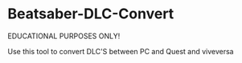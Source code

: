 # Beatsaber-DLC-Convert
EDUCATIONAL PURPOSES ONLY!


Use this tool to convert DLC'S between PC and Quest and viveversa
